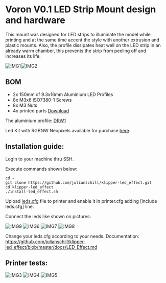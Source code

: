 # Voron V0.1 LED Strip Mount design and hardware
This mount was designed for LED strips to illuminate the model while printing and at the same time accent the style with another extrusion and plastic mounts. Also, the profile dissipates heat well on the LED strip in an already warm chamber, this prevents the strip from peeling off and increases its life.

![IMG1](images/LedMount_Render_Front.png)![IMG2](images/LedMount_Render_Back.png)

## BOM
+ 2x 150mm of 9.3x16mm Aluminium LED Profiles
+ 8x M3x6 ISO7380-1 Screws
+ 8x M3 Nuts
+ 4x printed parts [Download](/STL)

The aluminium profile: [DRW1](images/drawingProfile.jpg)

Led Kit with RGBNW Neopixels available for purchase [here](https://lecktor.com/en/v0-misc/1014-led-strip-mount-for-voron-v01.html).

## Installation guide:

LogIn to your machine thru SSH.

Execute commands shown below:

    cd ~
    git clone https://github.com/julianschill/klipper-led_effect.git
    cd klipper-led_effect
    ./install-led_effect.sh

Upload [leds.cfg](/Config) file to printer and enable it in printer.cfg adding [include leds.cfg] line.

Connect the leds like shown on pictures:

![IMG9](images/led-strip-mount-for-voron-v01.jpg)
![IMG6](images/IMG_5943.JPG)
![IMG7](images/IMG_5944.JPG)
![IMG8](images/IMG_5945.JPG)

Change your leds.cfg according to your needs. Documentation: https://github.com/julianschill/klipper-led_effect/blob/master/docs/LED_Effect.md

## Printer tests:
![IMG3](images/IMG_5454.JPG)
![IMG4](images/IMG_5457.JPG)
![IMG5](images/IMG_5458.JPG)
